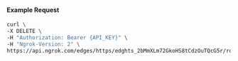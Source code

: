 <!-- Code generated for API Clients. DO NOT EDIT. -->

#### Example Request

```bash
curl \
-X DELETE \
-H "Authorization: Bearer {API_KEY}" \
-H "Ngrok-Version: 2" \
https://api.ngrok.com/edges/https/edghts_2bMmXLm72GkoHS8tCdzOuTQcG5r/routes/edghtsrt_2bMmXQ1tcvPsx0op3cx8T1C1WSO/user_agent_filter
```
